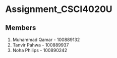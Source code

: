 # Assignment_CSCI4020U

## Members

1. Muhammad Qamar - 100889132
2. Tanvir Pahwa - 100889937
3. Noha Philips - 100890242
